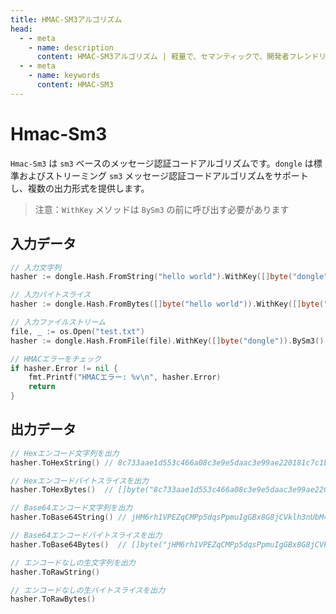 ```yaml
---
title: HMAC-SM3アルゴリズム
head:
  - - meta
    - name: description
      content: HMAC-SM3アルゴリズム | 軽量で、セマンティックで、開発者フレンドリーなgolang エンコード&暗号ライブラリ
  - - meta
    - name: keywords
      content: HMAC-SM3
---
```


# Hmac-Sm3

`Hmac-Sm3` は `sm3` ベースのメッセージ認証コードアルゴリズムです。`dongle` は標準およびストリーミング `sm3` メッセージ認証コードアルゴリズムをサポートし、複数の出力形式を提供します。

> 注意：`WithKey` メソッドは `BySm3` の前に呼び出す必要があります

## 入力データ

```go
// 入力文字列
hasher := dongle.Hash.FromString("hello world").WithKey([]byte("dongle")).BySm3()

// 入力バイトスライス
hasher := dongle.Hash.FromBytes([]byte("hello world")).WithKey([]byte("dongle")).BySm3()

// 入力ファイルストリーム
file, _ := os.Open("test.txt")
hasher := dongle.Hash.FromFile(file).WithKey([]byte("dongle")).BySm3()

// HMACエラーをチェック
if hasher.Error != nil {
	fmt.Printf("HMACエラー: %v\n", hasher.Error)
	return
}
```

## 出力データ

```go
// Hexエンコード文字列を出力
hasher.ToHexString() // 8c733aae1d553c466a08c3e9e5daac3e99ae220181c7c1bc8c2564961de751b3

// Hexエンコードバイトスライスを出力
hasher.ToHexBytes()  // []byte("8c733aae1d553c466a08c3e9e5daac3e99ae220181c7c1bc8c2564961de751b3")

// Base64エンコード文字列を出力
hasher.ToBase64String() // jHM6rh1VPEZqCMPp5dqsPpmuIgGBx8G8jCVklh3nUbM=

// Base64エンコードバイトスライスを出力
hasher.ToBase64Bytes()  // []byte("jHM6rh1VPEZqCMPp5dqsPpmuIgGBx8G8jCVklh3nUbM=")

// エンコードなしの生文字列を出力
hasher.ToRawString()

// エンコードなしの生バイトスライスを出力
hasher.ToRawBytes()
```
